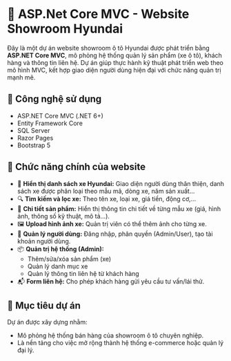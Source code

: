 # 🚗 ASP.Net Core MVC - Website Showroom Hyundai

Đây là một dự án website showroom ô tô Hyundai được phát triển bằng **ASP.NET Core MVC**, mô phỏng hệ thống quản lý sản phẩm (xe ô tô), khách hàng và thông tin liên hệ. Dự án giúp thực hành kỹ thuật phát triển web theo mô hình MVC, kết hợp giao diện người dùng hiện đại với chức năng quản trị mạnh mẽ.

## 🔧 Công nghệ sử dụng

- ASP.NET Core MVC (.NET 6+)
- Entity Framework Core
- SQL Server
- Razor Pages
- Bootstrap 5

## 🎯 Chức năng chính của website

- 🏪 **Hiển thị danh sách xe Hyundai:** Giao diện người dùng thân thiện, danh sách xe được phân loại theo mẫu mã, dòng xe, năm sản xuất...
- 🔍 **Tìm kiếm và lọc xe:** Theo tên xe, loại xe, giá tiền, động cơ,...
- 📄 **Chi tiết sản phẩm:** Hiển thị thông tin chi tiết về từng mẫu xe (giá, hình ảnh, thông số kỹ thuật, mô tả…).
- 🖼️ **Upload hình ảnh xe:** Quản trị viên có thể thêm ảnh cho từng xe.
- 👤 **Quản lý người dùng:** Đăng nhập, phân quyền (Admin/User), tạo tài khoản người dùng.
- 📦 **Quản trị hệ thống (Admin):**
  - Thêm/sửa/xóa sản phẩm (xe)
  - Quản lý danh mục xe
  - Quản lý thông tin liên hệ từ khách hàng
- 📬 **Form liên hệ:** Cho phép khách hàng gửi yêu cầu tư vấn/lái thử.

## 🚀 Mục tiêu dự án

Dự án được xây dựng nhằm:
- Mô phỏng hệ thống bán hàng của showroom ô tô chuyên nghiệp.
- Là nền tảng cho việc mở rộng thành hệ thống e-commerce hoặc quản lý đại lý.
